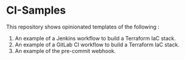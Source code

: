 # CI-Samples

This repository shows opinionated templates of the following :
1. An example of a Jenkins workflow to build a Terraform IaC stack. 
2. An example of a GitLab CI workflow to build a Terraform IaC stack.
3. An example of the pre-commit webhook.